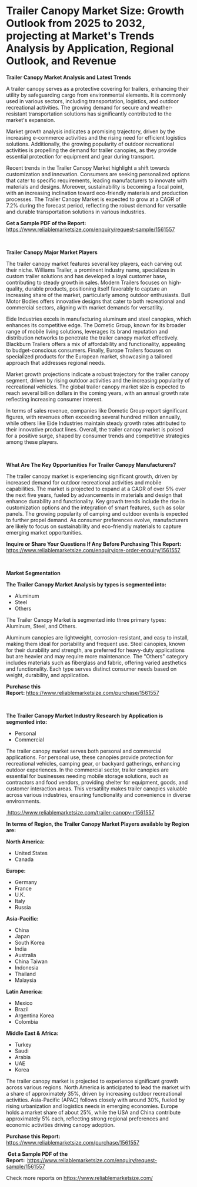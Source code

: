 <p><h1>Trailer Canopy Market Size: Growth Outlook from 2025 to 2032, projecting at Market's Trends Analysis by Application, Regional Outlook, and Revenue</h1></p><p><strong>Trailer Canopy Market Analysis and Latest Trends</strong></p>
<p><p>A trailer canopy serves as a protective covering for trailers, enhancing their utility by safeguarding cargo from environmental elements. It is commonly used in various sectors, including transportation, logistics, and outdoor recreational activities. The growing demand for secure and weather-resistant transportation solutions has significantly contributed to the market's expansion.</p><p>Market growth analysis indicates a promising trajectory, driven by the increasing e-commerce activities and the rising need for efficient logistics solutions. Additionally, the growing popularity of outdoor recreational activities is propelling the demand for trailer canopies, as they provide essential protection for equipment and gear during transport.</p><p>Recent trends in the Trailer Canopy Market highlight a shift towards customization and innovation. Consumers are seeking personalized options that cater to specific requirements, leading manufacturers to innovate with materials and designs. Moreover, sustainability is becoming a focal point, with an increasing inclination toward eco-friendly materials and production processes. The Trailer Canopy Market is expected to grow at a CAGR of 7.2% during the forecast period, reflecting the robust demand for versatile and durable transportation solutions in various industries.</p></p>
<p><strong>Get a Sample PDF of the Report:&nbsp;</strong> <a href="https://www.reliablemarketsize.com/enquiry/request-sample/1561557?utm_campaign=3544&utm_medium=2&utm_source=Github&utm_content=ia&utm_term=30032025&utm_id=trailer-canopy">https://www.reliablemarketsize.com/enquiry/request-sample/1561557</a></p>
<p>&nbsp;</p>
<p><strong>Trailer Canopy Major Market Players</strong></p>
<p><p>The trailer canopy market features several key players, each carving out their niche. Williams Trailer, a prominent industry name, specializes in custom trailer solutions and has developed a loyal customer base, contributing to steady growth in sales. Modern Trailers focuses on high-quality, durable products, positioning itself favorably to capture an increasing share of the market, particularly among outdoor enthusiasts. Bull Motor Bodies offers innovative designs that cater to both recreational and commercial sectors, aligning with market demands for versatility.</p><p>Eide Industries excels in manufacturing aluminum and steel canopies, which enhances its competitive edge. The Dometic Group, known for its broader range of mobile living solutions, leverages its brand reputation and distribution networks to penetrate the trailer canopy market effectively. Blackburn Trailers offers a mix of affordability and functionality, appealing to budget-conscious consumers. Finally, Europe Trailers focuses on specialized products for the European market, showcasing a tailored approach that addresses regional needs.</p><p>Market growth projections indicate a robust trajectory for the trailer canopy segment, driven by rising outdoor activities and the increasing popularity of recreational vehicles. The global trailer canopy market size is expected to reach several billion dollars in the coming years, with an annual growth rate reflecting increasing consumer interest.</p><p>In terms of sales revenue, companies like Dometic Group report significant figures, with revenues often exceeding several hundred million annually, while others like Eide Industries maintain steady growth rates attributed to their innovative product lines. Overall, the trailer canopy market is poised for a positive surge, shaped by consumer trends and competitive strategies among these players.</p></p>
<p>&nbsp;</p>
<p><strong>What Are The Key Opportunities For Trailer Canopy Manufacturers?</strong></p>
<p><p>The trailer canopy market is experiencing significant growth, driven by increased demand for outdoor recreational activities and mobile capabilities. The market is projected to expand at a CAGR of over 5% over the next five years, fueled by advancements in materials and design that enhance durability and functionality. Key growth trends include the rise in customization options and the integration of smart features, such as solar panels. The growing popularity of camping and outdoor events is expected to further propel demand. As consumer preferences evolve, manufacturers are likely to focus on sustainability and eco-friendly materials to capture emerging market opportunities.</p></p>
<p><strong>Inquire or Share Your Questions If Any Before Purchasing This Report:</strong> <a href="https://www.reliablemarketsize.com/enquiry/pre-order-enquiry/1561557?utm_campaign=3544&utm_medium=2&utm_source=Github&utm_content=ia&utm_term=30032025&utm_id=trailer-canopy">https://www.reliablemarketsize.com/enquiry/pre-order-enquiry/1561557</a></p>
<p>&nbsp;</p>
<p><strong>Market Segmentation</strong></p>
<p><strong>The Trailer Canopy Market Analysis by types is segmented into:</strong></p>
<p><ul><li>Aluminum</li><li>Steel</li><li>Others</li></ul></p>
<p><p>The Trailer Canopy Market is segmented into three primary types: Aluminum, Steel, and Others. </p><p>Aluminum canopies are lightweight, corrosion-resistant, and easy to install, making them ideal for portability and frequent use. Steel canopies, known for their durability and strength, are preferred for heavy-duty applications but are heavier and may require more maintenance. The "Others" category includes materials such as fiberglass and fabric, offering varied aesthetics and functionality. Each type serves distinct consumer needs based on weight, durability, and application.</p></p>
<p><strong>Purchase this Report:&nbsp;</strong><a href="https://www.reliablemarketsize.com/purchase/1561557?utm_campaign=3544&utm_medium=2&utm_source=Github&utm_content=ia&utm_term=30032025&utm_id=trailer-canopy">https://www.reliablemarketsize.com/purchase/1561557</a></p>
<p>&nbsp;</p>
<p><strong>The Trailer Canopy Market Industry Research by Application is segmented into:</strong></p>
<p><ul><li>Personal</li><li>Commercial</li></ul></p>
<p><p>The trailer canopy market serves both personal and commercial applications. For personal use, these canopies provide protection for recreational vehicles, camping gear, or backyard gatherings, enhancing outdoor experiences. In the commercial sector, trailer canopies are essential for businesses needing mobile storage solutions, such as contractors and food vendors, providing shelter for equipment, goods, and customer interaction areas. This versatility makes trailer canopies valuable across various industries, ensuring functionality and convenience in diverse environments.</p></p>
<p><a href="https://www.reliablemarketsize.com/trailer-canopy-r1561557?utm_campaign=3544&utm_medium=2&utm_source=Github&utm_content=ia&utm_term=30032025&utm_id=trailer-canopy">&nbsp;https://www.reliablemarketsize.com/trailer-canopy-r1561557</a></p>
<p><strong>In terms of Region, the Trailer Canopy Market Players available by Region are:</strong></p>
<p>
    <p> <strong> North America: </strong>
        <ul>
            <li>United States</li>
            <li>Canada</li>
        </ul>
        </p> 
    <p> <strong> Europe: </strong>
        <ul>
            <li>Germany</li>
            <li>France</li>
            <li>U.K.</li>
            <li>Italy</li>
            <li>Russia</li>
        </ul>
        </p> 
    <p> <strong> Asia-Pacific: </strong>
        <ul>
            <li>China</li>
            <li>Japan</li>
            <li>South Korea</li>
            <li>India</li>
            <li>Australia</li>
            <li>China Taiwan</li>
            <li>Indonesia</li>
            <li>Thailand</li>
            <li>Malaysia</li>
        </ul>
        </p> 
    <p> <strong> Latin America: </strong>
        <ul>
            <li>Mexico</li>
            <li>Brazil</li>
            <li>Argentina Korea</li>
            <li>Colombia</li>
        </ul>
        </p> 
    <p> <strong> Middle East & Africa: </strong>
        <ul>
            <li>Turkey</li>
            <li>Saudi</li>
            <li>Arabia</li>
            <li>UAE</li>
            <li>Korea</li>
        </ul>
    </p>
    </p>
<p><p>The trailer canopy market is projected to experience significant growth across various regions. North America is anticipated to lead the market with a share of approximately 35%, driven by increasing outdoor recreational activities. Asia-Pacific (APAC) follows closely with around 30%, fueled by rising urbanization and logistics needs in emerging economies. Europe holds a market share of about 25%, while the USA and China contribute approximately 5% each, reflecting strong regional preferences and economic activities driving canopy adoption.</p></p>
<p><strong>Purchase this Report: </strong><a href="https://www.reliablemarketsize.com/purchase/1561557?utm_campaign=3544&utm_medium=2&utm_source=Github&utm_content=ia&utm_term=30032025&utm_id=trailer-canopy">https://www.reliablemarketsize.com/purchase/1561557</a></p>
<p>&nbsp;<strong>Get a Sample PDF of the Report:&nbsp;&nbsp;</strong><a href="https://www.reliablemarketsize.com/enquiry/request-sample/1561557?utm_campaign=3544&utm_medium=2&utm_source=Github&utm_content=ia&utm_term=30032025&utm_id=trailer-canopy">https://www.reliablemarketsize.com/enquiry/request-sample/1561557</a></p>
<p><strong></strong></p>
<p>Check more reports on <a href="https://www.reliablemarketsize.com/?utm_campaign=3544&utm_medium=2&utm_source=Github&utm_content=ia&utm_term=30032025&utm_id=trailer-canopy">https://www.reliablemarketsize.com/</a></p>